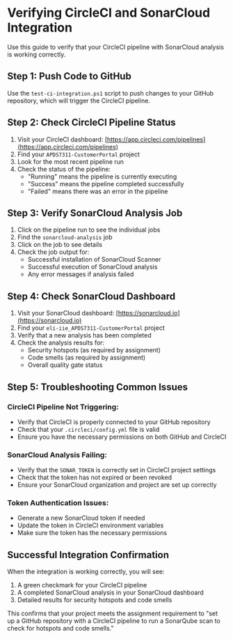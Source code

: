 <!-- filepath: c:\Users\eliiz\Desktop\Learning\CustomerPortal\VERIFY_CI_INTEGRATION.md -->
# Verifying CircleCI and SonarCloud Integration

Use this guide to verify that your CircleCI pipeline with SonarCloud analysis is working correctly.

## Step 1: Push Code to GitHub

Use the `test-ci-integration.ps1` script to push changes to your GitHub repository, which will trigger the CircleCI pipeline.

## Step 2: Check CircleCI Pipeline Status

1. Visit your CircleCI dashboard: [https://app.circleci.com/pipelines](https://app.circleci.com/pipelines)
2. Find your `APDS7311-CustomerPortal` project
3. Look for the most recent pipeline run
4. Check the status of the pipeline:
   - "Running" means the pipeline is currently executing
   - "Success" means the pipeline completed successfully
   - "Failed" means there was an error in the pipeline

## Step 3: Verify SonarCloud Analysis Job

1. Click on the pipeline run to see the individual jobs
2. Find the `sonarcloud-analysis` job
3. Click on the job to see details
4. Check the job output for:
   - Successful installation of SonarCloud Scanner
   - Successful execution of SonarCloud analysis
   - Any error messages if analysis failed

## Step 4: Check SonarCloud Dashboard

1. Visit your SonarCloud dashboard: [https://sonarcloud.io](https://sonarcloud.io)
2. Find your `eli-iie_APDS7311-CustomerPortal` project
3. Verify that a new analysis has been completed
4. Check the analysis results for:
   - Security hotspots (as required by assignment)
   - Code smells (as required by assignment)
   - Overall quality gate status

## Step 5: Troubleshooting Common Issues

### CircleCI Pipeline Not Triggering:
- Verify that CircleCI is properly connected to your GitHub repository
- Check that your `.circleci/config.yml` file is valid
- Ensure you have the necessary permissions on both GitHub and CircleCI

### SonarCloud Analysis Failing:
- Verify that the `SONAR_TOKEN` is correctly set in CircleCI project settings
- Check that the token has not expired or been revoked
- Ensure your SonarCloud organization and project are set up correctly

### Token Authentication Issues:
- Generate a new SonarCloud token if needed
- Update the token in CircleCI environment variables
- Make sure the token has the necessary permissions

## Successful Integration Confirmation

When the integration is working correctly, you will see:

1. A green checkmark for your CircleCI pipeline
2. A completed SonarCloud analysis in your SonarCloud dashboard
3. Detailed results for security hotspots and code smells

This confirms that your project meets the assignment requirement to "set up a GitHub repository with a CircleCI pipeline to run a SonarQube scan to check for hotspots and code smells."
